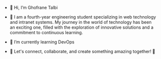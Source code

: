 - 👋 Hi, I’m Ghofrane Talbi
- 👀 I am a fourth-year engineering student specializing in web technology and intranet systems. My journey in the world of technology has been an exciting one, filled with the exploration of innovative solutions and a commitment to continuous learning.
  
- 🌱 I’m currently learning DevOps
- 💞️ Let's connect, collaborate, and create something amazing together! 🚀


<!---
talbighofranee/talbighofranee is a ✨ special ✨ repository because its `README.md` (this file) appears on your GitHub profile.
You can click the Preview link to take a look at your changes.
--->
